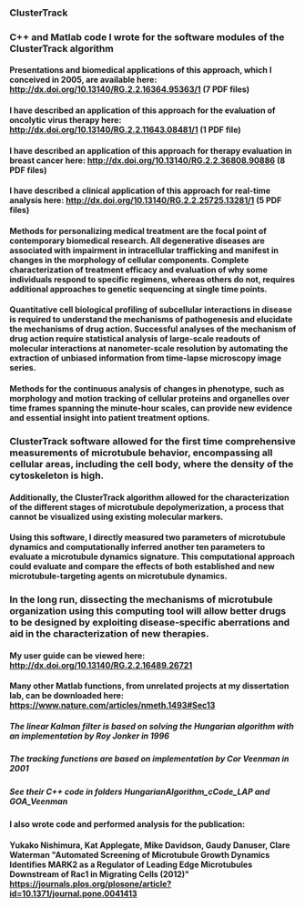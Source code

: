 ### ClusterTrack

### C++ and Matlab code I wrote for the software modules of the ClusterTrack algorithm

#### Presentations and biomedical applications of this approach, which I conceived in 2005, are available here: http://dx.doi.org/10.13140/RG.2.2.16364.95363/1 (7 PDF files) 
 
#### I have described an application of this approach for the evaluation of oncolytic virus therapy here: http://dx.doi.org/10.13140/RG.2.2.11643.08481/1 (1 PDF file) 

#### I have described an application of this approach for therapy evaluation in breast cancer here: http://dx.doi.org/10.13140/RG.2.2.36808.90886 (8 PDF files) 

#### I have described a clinical application of this approach for real-time analysis here: http://dx.doi.org/10.13140/RG.2.2.25725.13281/1 (5 PDF files) 

#### Methods for personalizing medical treatment are the focal point of contemporary biomedical research. All degenerative diseases are associated with impairment in intracellular trafficking and manifest in changes in the morphology of cellular components. Complete characterization of treatment efficacy and evaluation of why some individuals respond to specific regimens, whereas others do not, requires additional approaches to genetic sequencing at single time points. 

#### Quantitative cell biological profiling of subcellular interactions in disease is required to understand the mechanisms of pathogenesis and elucidate the mechanisms of drug action. Successful analyses of the mechanism of drug action require statistical analysis of large-scale readouts of molecular interactions at nanometer-scale resolution by automating the extraction of unbiased information from time-lapse microscopy image series. 

#### Methods for the continuous analysis of changes in phenotype, such as morphology and motion tracking of cellular proteins and organelles over time frames spanning the minute-hour scales, can provide new evidence and essential insight into patient treatment options.

### ClusterTrack software allowed for the first time comprehensive measurements of microtubule behavior, encompassing all cellular areas, including the cell body, where the density of the cytoskeleton is high. 

#### Additionally, the ClusterTrack algorithm allowed for the characterization of the different stages of microtubule depolymerization, a process that cannot be visualized using existing molecular markers. 

#### Using this software, I directly measured two parameters of microtubule dynamics and computationally inferred another ten parameters to evaluate a microtubule dynamics signature. This computational approach could evaluate and compare the effects of both established and new microtubule-targeting agents on microtubule dynamics. 

### In the long run, dissecting the mechanisms of microtubule organization using this computing tool will allow better drugs to be designed by exploiting disease-specific aberrations and aid in the characterization of new therapies.

#### My user guide can be viewed here: http://dx.doi.org/10.13140/RG.2.2.16489.26721

#### Many other Matlab functions, from unrelated projects at my dissertation lab, can be downloaded here: https://www.nature.com/articles/nmeth.1493#Sec13

##### The linear Kalman filter is based on solving the Hungarian algorithm with an implementation by Roy Jonker in 1996 

##### The tracking functions are based on implementation by Cor Veenman in 2001

##### See their C++ code in folders HungarianAlgorithm_cCode_LAP and GOA_Veenman

#### I also wrote code and performed analysis for the publication:

#### Yukako Nishimura, Kat Applegate, Mike Davidson, Gaudy Danuser, Clare Waterman "Automated Screening of Microtubule Growth Dynamics Identifies MARK2 as a Regulator of Leading Edge Microtubules Downstream of Rac1 in Migrating Cells (2012)" https://journals.plos.org/plosone/article?id=10.1371/journal.pone.0041413
